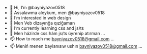- 👋 Hi, I’m @bayniyazov0518
- 👋 Assalawma aleykum, men @bayniyazov0518
- 👀 I’m interested in web design
- 👀 Men Veb dizayınǧa qıziǧaman
- 🌱 I’m currently learning css and js/ts
- 🌱 Men házirde css hám js/ts úyrenip atırman ... 
- 📫 How to reach me bayniyazov0518@gmail.com ...
- 📫 Meniń menen baylanısıw ushın bayniyazov0518@gmail.com ...

<!---
https://github.com/bayniyazov0518/bayniyazov0518/edit/main/README.md
--->
